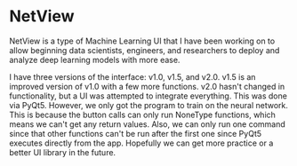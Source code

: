 # NetView
NetView is a type of Machine Learning UI that I have been working on to allow beginning data scientists, engineers, and researchers to deploy and analyze deep learning models with more ease.

I have three versions of the interface: v1.0, v1.5, and v2.0. v1.5 is an improved version of v1.0 with a few more functions. v2.0 hasn't changed in functionality, but a UI was attempted to integrate everything. This was done via PyQt5. However, we only got the program to train on the neural network. This is because the button calls can only run NoneType functions, which means we can't get any return values. Also, we can only run one command since that other functions can't be run after the first one since PyQt5 executes directly from the app. 
Hopefully we can get more practice or a better UI library in the future.
